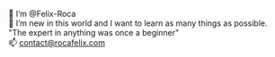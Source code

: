 👋 I’m @Felix-Roca<br>
👀 I’m new in this world and I want to learn as many things as possible.<br>
 "The expert in anything was once a beginner"<br>
📫 contact@rocafelix.com
